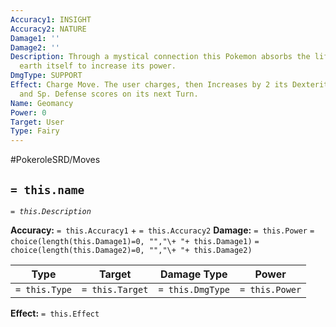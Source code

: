 ```yaml
---
Accuracy1: INSIGHT
Accuracy2: NATURE
Damage1: ''
Damage2: ''
Description: Through a mystical connection this Pokemon absorbs the life force of
  earth itself to increase its power.
DmgType: SUPPORT
Effect: Charge Move. The user charges, then Increases by 2 its Dexterity, Special
  and Sp. Defense scores on its next Turn.
Name: Geomancy
Power: 0
Target: User
Type: Fairy
---
```


#PokeroleSRD/Moves

## `= this.name` 
*`= this.Description`*

**Accuracy:** `= this.Accuracy1` + `= this.Accuracy2`
**Damage:** `= this.Power` `= choice(length(this.Damage1)=0, "","\+ "+ this.Damage1)` `= choice(length(this.Damage2)=0, "","\+ "+ this.Damage2)`

| Type          | Target          | Damage Type          | Power          |
| ------------- | --------------- | ---------------- | -------------- |
| `= this.Type` | `= this.Target` | `= this.DmgType` | `= this.Power` | 

**Effect:** `= this.Effect`